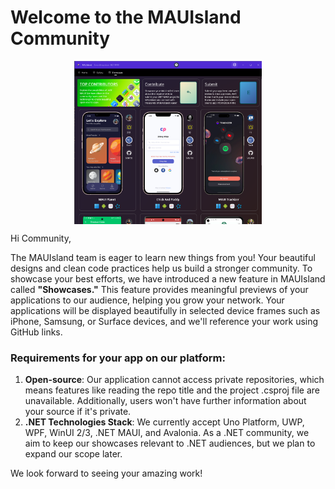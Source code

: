 
# Welcome to the MAUIsland Community

<p align="center">
  <img width="300" align="center" src="showcases/version_2.0/showcases_preview.png">
</p>

Hi Community,

The MAUIsland team is eager to learn new things from you! Your beautiful designs and clean code practices help us build a stronger community. To showcase your best efforts, we have introduced a new feature in MAUIsland called **"Showcases."** This feature provides meaningful previews of your applications to our audience, helping you grow your network. Your applications will be displayed beautifully in selected device frames such as iPhone, Samsung, or Surface devices, and we'll reference your work using GitHub links.

### Requirements for your app on our platform:
1. **Open-source**: Our application cannot access private repositories, which means features like reading the repo title and the project .csproj file are unavailable. Additionally, users won't have further information about your source if it's private.
2. **.NET Technologies Stack**: We currently accept Uno Platform, UWP, WPF, WinUI 2/3, .NET MAUI, and Avalonia. As a .NET community, we aim to keep our showcases relevant to .NET audiences, but we plan to expand our scope later.

We look forward to seeing your amazing work!
